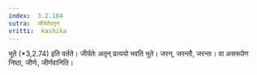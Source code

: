 ```yaml
---
index:  3.2.104
sutra:  जीर्यतेरतृन्
vritti:  kashika 
---
```


भूते (*3,2.74) इति वर्तते। जीर्यतेः अतृन् प्रत्ययो भवति भूते। जरन्, जरन्तौ, जरन्तः। वा असरूपेण निष्ठा, जीर्णः, जीर्णवानिति।

